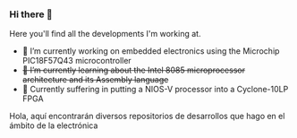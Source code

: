 ### Hi there 👋

Here you'll find all the developments I'm working at.

- 🔭 I’m currently working on embedded electronics using the Microchip PIC18F57Q43 microcontroller
- ~~🌱 I’m currently learning about the Intel 8085 microprocessor architecture and its Assembly language~~
- 🤔 Currently suffering in putting a NIOS-V processor into a Cyclone-10LP FPGA

Hola, aquí encontrarán diversos repositorios de desarrollos que hago en el ámbito de la electrónica

<!--
**tocache/tocache** is a ✨ _special_ ✨ repository because its `README.md` (this file) appears on your GitHub profile.

Here are some ideas to get you started:

- 🔭 I’m currently working on ...
- 🌱 I’m currently learning ...
- 👯 I’m looking to collaborate on ...
- 🤔 I’m looking for help with ...
- 💬 Ask me about ...
- 📫 How to reach me: ...
- 😄 Pronouns: ...
- ⚡ Fun fact: ...
-->
